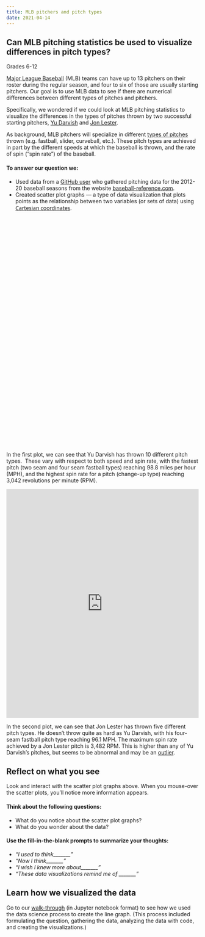 ```yaml
---
title: MLB pitchers and pitch types
date: 2021-04-14
---
```

<h2>Can MLB pitching statistics be used to visualize differences in pitch types?</h2>

<p>Grades 6-12</p>
<p><a href="https://www.mlb.com/" target="_blank" rel="noopener">Major League Baseball</a> (MLB) teams can have up to 13 pitchers on their roster during the regular season, and four to six of those are usually starting pitchers. Our goal is to use MLB data to see if there are numerical differences between different types of pitches and pitchers.</p>
<p>Specifically, we wondered if we could look at MLB pitching statistics to visualize the differences in the types of pitches thrown by two successful starting pitchers, <a href="https://www.mlb.com/player/yu-darvish-506433" target="_blank" rel="noopener">Yu Darvish</a> and <a href="https://www.mlb.com/player/jon-lester-452657" target="_blank" rel="noopener">Jon Lester</a>.</p>
<p>As background, MLB pitchers will specialize in different <a href="https://www.mlb.com/glossary/pitch-types" target="_blank" rel="noopener">types of pitches</a> thrown (e.g. fastball, slider, curveball, etc.). These pitch types are achieved in part by the different speeds at which the baseball is thrown, and the rate of spin (“spin rate”) of the baseball.</p>
<h4>To answer our question we:</h4>
<ul>
<li style="font-weight: 400;" aria-level="1"><span style="font-weight: 400;">Used data from a </span><a href="https://github.com/palewire/baseball-notebooks" target="_blank" rel="noopener"><span style="font-weight: 400;">GitHub user</span></a><span style="font-weight: 400;"> who gathered pitching data for the 2012-20 baseball seasons from the website </span><a href="https://www.baseball-reference.com/" target="_blank" rel="noopener"><span style="font-weight: 400;">baseball-reference.com</span></a><span style="font-weight: 400;">.</span></li>
<li style="font-weight: 400;" aria-level="1"><span style="font-weight: 400;">Created scatter plot graphs — </span><span style="font-weight: 400;">a type of data visualization that plots points as the relationship between two variables (or sets of data) using </span><a style="font-family: system-ui, &#39;---apple-system&#39;, BlinkMacSystemFont, &#39;Segoe UI&#39;, Roboto, Oxygen, Ubuntu, Cantarell, &#39;Open Sans&#39;, &#39;Helvetica Neue&#39;, sans-serif;" href="https://www.mathsisfun.com/data/cartesian-coordinates.html" target="_blank" rel="noopener">Cartesian coordinates</a><span style="font-weight: 400;">.</span></li>
</ul>
<p><iframe loading="lazy" id="igraph" class="post-img-shadow" style="border: none;" src="ttps://callysto.github.io/data-files/data-viz-of-the-week/baseball/visualizations/DarvishPitches.html" width="100%" height="600" scrolling="no" seamless="seamless"></iframe></p>

<p><span style="font-weight: 400;">In the first plot, we can see that Yu Darvish has thrown 10 different pitch types.&nbsp; These vary with respect to both speed and spin rate, with the fastest pitch (two seam and four seam fastball types) reaching 98.8 miles per hour (MPH), and the highest spin rate for a pitch (change-up type) reaching 3,042 revolutions per minute (RPM).</span></p>
<p><iframe loading="lazy" id="igraph" class="post-img-shadow" style="border: none;" src="https://callysto.github.io/data-files/data-viz-of-the-week/baseball/visualizations/LesterPitches.html" width="100%" height="600" scrolling="no" seamless="seamless"></iframe></p>
<p>In the second plot, we can see that Jon Lester has thrown five different pitch types. He doesn’t throw quite as hard as Yu Darvish, with his four-seam fastball pitch type reaching 96.1 MPH. The maximum spin rate achieved by a Jon Lester pitch is 3,482 RPM. This is higher than any of Yu Darvish’s pitches, but seems to be abnormal and may be an <a href="https://www.itl.nist.gov/div898/handbook/prc/section1/prc16.htm" target="_blank" rel="noopener">outlier</a>.</p>

<h2><b>Reflect on what you see</b></h2>
<p><span style="font-weight: 400;">Look and interact with the scatter plot graphs above. When you mouse-over the scatter plots, you’ll notice more information appears.</span></p>
<h4><b>Think about the following questions:</b></h4>
<ul>
<li style="font-weight: 400;" aria-level="1"><span style="font-weight: 400;">What do you notice about the scatter plot graphs?</span></li>
<li style="font-weight: 400;" aria-level="1"><span style="font-weight: 400;">What do you wonder about the data?</span></li>
</ul>
<h4><b>Use the fill-in-the-blank prompts to summarize your thoughts:</b></h4>
<ul>
<li aria-level="1"><i>“I used to think_______”</i></li>
<li aria-level="1"><i>“Now I think_______”</i></li>
<li aria-level="1"><i>“I wish I knew more about_______”</i></li>
<li aria-level="1"><i>“These data visualizations remind me of _______”</i></li>
</ul>
<h2><b>Learn how we visualized the data</b></h2>
<p>Go to our <a href="http://bit.ly/dataviz-baseball" target="_blank" rel="noopener">walk-through</a><span style="font-weight: 400;">&nbsp;(in Jupyter notebook format) to see how we used the data science process to create the line graph. (This process included formulating the question, gathering the data, analyzing the data with code, and creating the visualizations.)</span></p>